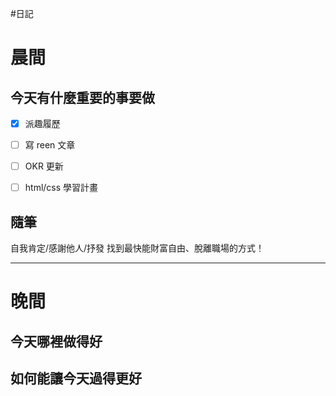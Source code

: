 #日記 
# 晨間

## 今天有什麼重要的事要做
- [x] 派趣履歷
- [ ] 寫 reen 文章
- [ ] OKR 更新
- [ ] html/css 學習計畫


## 隨筆
自我肯定/感謝他人/抒發
找到最快能財富自由、脫離職場的方式！

---

# 晚間

## 今天哪裡做得好

## 如何能讓今天過得更好